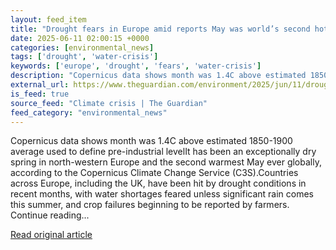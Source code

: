 ```yaml
---
layout: feed_item
title: "Drought fears in Europe amid reports May was world’s second hottest ever"
date: 2025-06-11 02:00:15 +0000
categories: [environmental_news]
tags: ['drought', 'water-crisis']
keywords: ['europe', 'drought', 'fears', 'water-crisis']
description: "Copernicus data shows month was 1.4C above estimated 1850-1900 average used to define pre-industrial levelIt has been an exceptionally dry spring in north-we..."
external_url: https://www.theguardian.com/environment/2025/jun/11/drought-fears-in-europe-amid-reports-may-was-worlds-second-hottest-ever
is_feed: true
source_feed: "Climate crisis | The Guardian"
feed_category: "environmental_news"
---
```


Copernicus data shows month was 1.4C above estimated 1850-1900 average used to define pre-industrial levelIt has been an exceptionally dry spring in north-western Europe and the second warmest May ever globally, according to the Copernicus Climate Change Service (C3S).Countries across Europe, including the UK, have been hit by drought conditions in recent months, with water shortages feared unless significant rain comes this summer, and crop failures beginning to be reported by farmers. Continue reading...

[Read original article](https://www.theguardian.com/environment/2025/jun/11/drought-fears-in-europe-amid-reports-may-was-worlds-second-hottest-ever)
